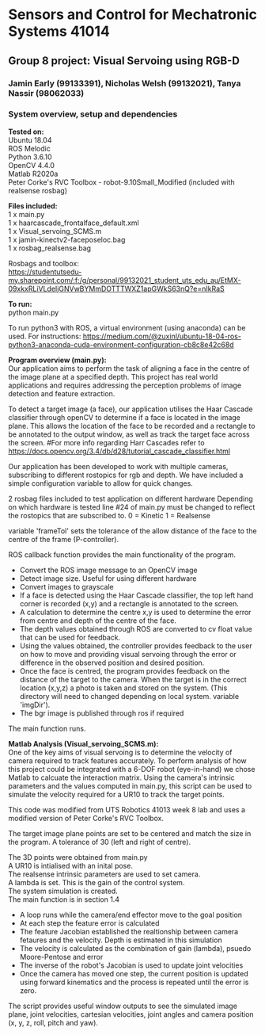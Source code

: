 # Sensors and Control for Mechatronic Systems 41014
## Group 8 project: Visual Servoing using RGB-D
### Jamin Early (99133391), Nicholas Welsh (99132021), Tanya Nassir (98062033)
  
### System overview, setup and dependencies

**Tested on:**  
Ubuntu 18.04    
ROS Melodic   
Python 3.6.10   
OpenCV 4.4.0   
Matlab R2020a   
Peter Corke's RVC Toolbox - robot-9.10Small_Modified (included with realsense rosbag)     
  
**Files included:**  
1 x main.py  
1 x haarcascade_frontalface_default.xml  
1 x Visual_servoing_SCMS.m  
1 x jamin-kinectv2-faceposeloc.bag  
1 x rosbag_realsense.bag   

Rosbags and toolbox:  
https://studentutsedu-my.sharepoint.com/:f:/g/personal/99132021_student_uts_edu_au/EtMX-09xkxRLiVLdeIjGNVwBYMmDOTTTWXZ1apGWkS63nQ?e=nIkRaS
  
**To run:**  
python main.py  
  
To run python3 with ROS, a virtual environment (using anaconda) can be used. For instructions: https://medium.com/@zuxinl/ubuntu-18-04-ros-python3-anaconda-cuda-environment-configuration-cb8c8e42c68d      
  
**Program overview (main.py):**  
Our application aims to perform the task of aligning a face in the centre of the image plane at a specified depth.
This project has real world applications and requires addressing the perception problems of image detection and feature extraction.

To detect a target image (a face), our application utilises the Haar Cascade classifier through openCV to determine if a face is located in the image plane. This allows the location of the face to be recorded and a rectangle to be annotated to the output window, as well as track the target face across the screen.
#For more info regarding Harr Cascades refer to https://docs.opencv.org/3.4/db/d28/tutorial_cascade_classifier.html

Our application has been developed to work with multiple cameras, subscribing to different rostopics for rgb and depth. We have included a simple configuration variable to allow for quick changes. 

2 rosbag files included to test application on different hardware
Depending on which hardware is tested line #24 of main.py must be changed to reflect the rostopics that are subscribed to.
0 = Kinetic
1 = Realsense

variable 'frameTol' sets the tolerance of the allow distance of the face to the centre of the frame (P-controller).

ROS callback function provides the main functionality of the program.
 - Convert the ROS image message to an OpenCV image
 - Detect image size. Useful for using different hardware
 - Convert images to grayscale
 - If a face is detected using the Haar Cascade classifier, the top left hand corner is recorded (x,y) and a rectangle is annotated 
   to the screen.
 - A calculation to determine the centre x,y is used to determine the error from centre and depth of the centre of the face.
 - The depth values obtained through ROS are converted to cv float value that can be used for feedback.
 - Using the values obtained, the controller provides feedback to the user on how to move and providing visual servoing through the error or difference in the observed position and desired position.
 - Once the face is centred, the program provides feedback on the distance of the target to the camera. When the target is in the correct location (x,y,z) a photo is taken and stored on the system. (This directory will need to changed depending on local system.    variable 'imgDir').
 - The bgr image is published through ros if required

The main function runs.
 

**Matlab Analysis (Visual_servoing_SCMS.m):**  
One of the key aims of visual servoing is to determine the velocity of camera required to track features accurately. 
To perform analysis of how this project could be integrated with a 6-DOF robot (eye-in-hand) we chose Matlab to calcuate the interaction matrix. Using the camera's intrinsic parameters and the values computed in main.py, this script can be used to simulate the velocity required for a UR10 to track the target points.  
  
This code was modified from UTS Robotics 41013 week 8 lab and uses a modified version of Peter Corke's RVC Toolbox.  
  
The target image plane points are set to be centered and match the size in the program. A tolerance of 30 (left and right of centre).
  
The 3D points were obtained from main.py  
A UR10 is intialised with an inital pose.  
The realsense intrinsic parameters are used to set camera.  
A lambda is set. This is the gain of the control system.  
The system simulation is created.  
The main function is in section 1.4   
 - A loop runs while the camera/end effector move to the goal position  
 - At each step the feature error is calculated  
 - The feature Jacobian established the realtionship between camera fetaures and the velocity. Depth is estimated in this simulation   
 - The velocity is calculated as the combination of gain (lambda), psuedo Moore-Pentose and error
 - The inverse of the robot's Jacobian is used to update joint velocities
 - Once the camera has moved one step, the current position is updated using forward kinematics and the process is repeated until the    error is zero. 
  
  The script provides useful window outputs to see the simulated image plane, joint velocities, cartesian velocities, joint angles and camera position (x, y, z, roll, pitch and yaw).





